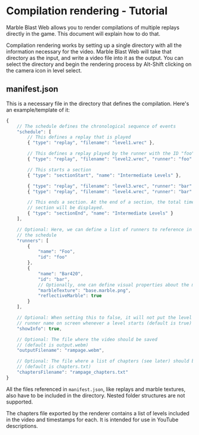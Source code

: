 # Compilation rendering - Tutorial

Marble Blast Web allows you to render compilations of multiple replays directly in the game. This document will explain how to do that.

Compilation rendering works by setting up a single directory with all the information necessary for the video. Marble Blast Web will take that directory as the input, and write a video file into it as the output. You can select the directory and begin the rendering process by Alt-Shift clicking on the camera icon in level select.

## manifest.json
This is a necessary file in the directory that defines the compilation. Here's an example/template of it:

```js
{
    // The schedule defines the chronological sequence of events
    "schedule": [
        // This defines a replay that is played
        { "type": "replay", "filename": "level1.wrec" },

        // This defines a replay played by the runner with the ID "foo"
        { "type": "replay", "filename": "level2.wrec", "runner": "foo" },

        // This starts a section
        { "type": "sectionStart", "name": "Intermediate Levels" },

        { "type": "replay", "filename": "level3.wrec", "runner": "bar" },
        { "type": "replay", "filename": "level4.wrec", "runner": "bar" },

        // This ends a section. At the end of a section, the total time of the
        // section will be displayed.
        { "type": "sectionEnd", "name": "Intermediate Levels" }
    ],

    // Optional: Here, we can define a list of runners to reference in
    // the schedule
    "runners": [
        {
            "name": "Foo",
            "id": "foo"
        },
        {
            "name": "Bar420",
            "id": "bar",
            // Optionally, one can define visual properties about the marble:
            "marbleTexture": "base.marble.png",
            "reflectiveMarble": true
        }
    ],

    // Optional: When setting this to false, it will not put the level and
    // runner name on screen whenever a level starts (default is true)
    "showInfo": true,

    // Optional: The file where the video should be saved
    // (default is output.webm)
    "outputFilename": "rampage.webm",

    // Optional: The file where a list of chapters (see later) should be saved
    // (default is chapters.txt)
    "chaptersFilename": "rampage_chapters.txt"
}
```

All the files referenced in `manifest.json`, like replays and marble textures, also have to be included in the directory. Nested folder structures are not supported.

The chapters file exported by the renderer contains a list of levels included in the video and timestamps for each. It is intended for use in YouTube descriptions.